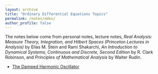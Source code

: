 ```yaml
---
layout: archive
title: "Ordinary Differential Equations Topics"
permalink: /notes/odes/
author_profile: false
---
```

The notes below come from personal notes, lecture notes, *Real Analysis: Measure Theory, Integration, and Hilbert Spaces (Princeton Lectures in Analysis)* by Elias M. Stein and Rami Shakarchi, *An Introduction to Dynamical Systems, Continuous and Discrete, Second Edition* by R. Clark Robinson, and *Principles of Mathematical Analysis* by Walter Rudin.
- [The Damped Harmonic Oscillator](damped-harmonic-oscillator.md)
